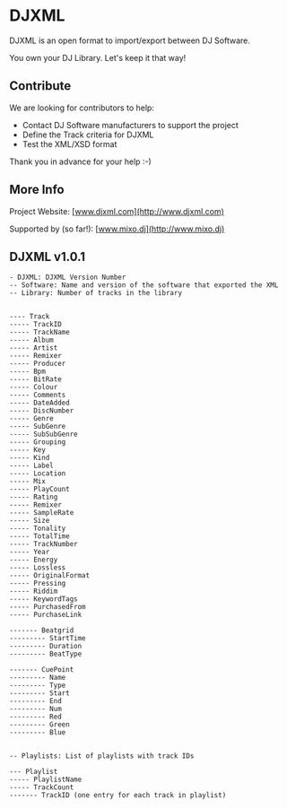 # DJXML

DJXML is an open format to import/export between DJ Software.

You own your DJ Library.  Let's keep it that way!

## Contribute

We are looking for contributors to help:
- Contact DJ Software manufacturers to support the project
- Define the Track criteria for DJXML
- Test the XML/XSD format

Thank you in advance for your help :-)

## More Info

Project Website: [www.djxml.com](http://www.djxml.com)

Supported by (so far!): [www.mixo.dj](http://www.mixo.dj)


## DJXML v1.0.1
```
- DJXML: DJXML Version Number
-- Software: Name and version of the software that exported the XML
-- Library: Number of tracks in the library


---- Track
----- TrackID
----- TrackName
----- Album
----- Artist
----- Remixer
----- Producer
----- Bpm
----- BitRate
----- Colour
----- Comments
----- DateAdded
----- DiscNumber
----- Genre
----- SubGenre
----- SubSubGenre
----- Grouping
----- Key
----- Kind
----- Label
----- Location
----- Mix
----- PlayCount
----- Rating
----- Remixer
----- SampleRate
----- Size
----- Tonality
----- TotalTime
----- TrackNumber
----- Year
----- Energy
----- Lossless
----- OriginalFormat
----- Pressing
----- Riddim
----- KeywordTags
----- PurchasedFrom
----- PurchaseLink   
     
------- Beatgrid
--------- StartTime
--------- Duration
--------- BeatType

------- CuePoint
--------- Name
--------- Type
--------- Start
--------- End
--------- Num
--------- Red
--------- Green
--------- Blue


-- Playlists: List of playlists with track IDs

--- Playlist
----- PlaylistName
----- TrackCount
------- TrackID (one entry for each track in playlist)
```


